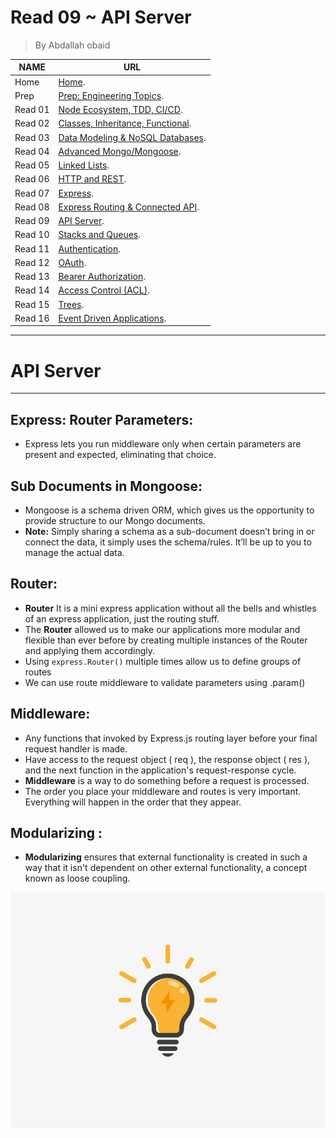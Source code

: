 # Read 09 ~ API Server
> By Abdallah obaid

**NAME**     | **URL**
------------ | -------------
Home         | [Home](https://abdallah-401-advanced-javascript.github.io/reading-notes-401/).
 Prep        | [Prep: Engineering Topics](https://abdallah-401-advanced-javascript.github.io/reading-notes-401/Prep).
 Read 01     | [Node Ecosystem, TDD, CI/CD](https://abdallah-401-advanced-javascript.github.io/reading-notes-401/class-01).
 Read 02     | [Classes, Inheritance, Functional](https://abdallah-401-advanced-javascript.github.io/reading-notes-401/class-02).
 Read 03     | [Data Modeling & NoSQL Databases](https://abdallah-401-advanced-javascript.github.io/reading-notes-401/class-03).
 Read 04     | [Advanced Mongo/Mongoose](https://abdallah-401-advanced-javascript.github.io/reading-notes-401/class-04).
 Read 05     | [Linked Lists](https://abdallah-401-advanced-javascript.github.io/reading-notes-401/class-05).
 Read 06     | [HTTP and REST](https://abdallah-401-advanced-javascript.github.io/reading-notes-401/class-06).
 Read 07     | [Express](https://abdallah-401-advanced-javascript.github.io/reading-notes-401/class-07).
 Read 08     | [Express Routing & Connected API](https://abdallah-401-advanced-javascript.github.io/reading-notes-401/class-08).
 Read 09     | [API Server](https://abdallah-401-advanced-javascript.github.io/reading-notes-401/class-09).
 Read 10     | [Stacks and Queues](https://abdallah-401-advanced-javascript.github.io/reading-notes-401/class-10).
 Read 11     | [Authentication](https://abdallah-401-advanced-javascript.github.io/reading-notes-401/class-11).
 Read 12     | [OAuth](https://abdallah-401-advanced-javascript.github.io/reading-notes-401/class-12).
 Read 13     | [Bearer Authorization](https://abdallah-401-advanced-javascript.github.io/reading-notes-401/class-13).
 Read 14     | [Access Control (ACL)](https://abdallah-401-advanced-javascript.github.io/reading-notes-401/class-14).
 Read 15     | [Trees](https://abdallah-401-advanced-javascript.github.io/reading-notes-401/class-15).
 Read 16     | [Event Driven Applications](https://abdallah-401-advanced-javascript.github.io/reading-notes-401/class-16).

 
----------------------------------
# API Server
----------------------------------
 ## Express: Router Parameters:
 * Express lets you run middleware only when certain parameters are present and expected, eliminating that choice.

 ## Sub Documents in Mongoose:
 * Mongoose is a schema driven ORM, which gives us the opportunity to provide structure to our Mongo documents.
 * **Note:** Simply sharing a schema as a sub-document doesn’t bring in or connect the data, it simply uses the schema/rules. It’ll be up to you to manage the actual data.

 ## Router: 
 * **Router** It is a mini express application without all the bells and whistles of an express application, just the routing stuff.
 * The **Router** allowed us to make our applications more modular and flexible than ever before by creating multiple instances of the Router and applying them accordingly.
 * Using `express.Router()` multiple times  allow us to define groups of routes
 * We can use route middleware to validate parameters using .param()

 ## Middleware:
 * Any functions that invoked by Express.js routing layer before your final request handler is made.
 * Have access to the request object ( req ), the response object ( res ), and the next function in the application's request-response cycle.
 * **Middleware** is a way to do something before a request is processed.
 * The order you place your middleware and routes is very important. Everything will happen in the order that they appear.
 ## Modularizing :
 * **Modularizing** ensures that external functionality is created in such a way that it isn't dependent on other external functionality, a concept known as loose coupling.

  
 ![Node.js](./Img/idea.gif)